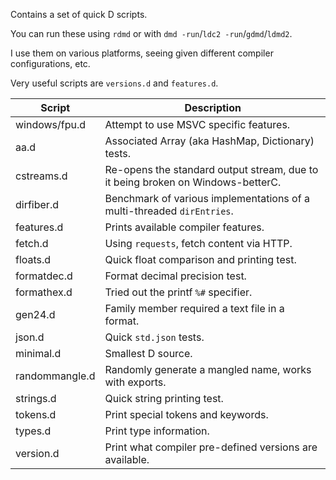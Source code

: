 Contains a set of quick D scripts.

You can run these using `rdmd` or with `dmd -run`/`ldc2 -run`/`gdmd`/`ldmd2`.

I use them on various platforms, seeing given different compiler configurations, etc.

Very useful scripts are `versions.d` and `features.d`.

| Script | Description |
|---|---|
| windows/fpu.d | Attempt to use MSVC specific features. |
| aa.d | Associated Array (aka HashMap, Dictionary) tests. |
| cstreams.d | Re-opens the standard output stream, due to it being broken on Windows-betterC. |
| dirfiber.d | Benchmark of various implementations of a multi-threaded `dirEntries`. |
| features.d | Prints available compiler features. |
| fetch.d | Using `requests`, fetch content via HTTP. |
| floats.d | Quick float comparison and printing test. |
| formatdec.d | Format decimal precision test. |
| formathex.d | Tried out the printf `%#` specifier. |
| gen24.d | Family member required a text file in a format. |
| json.d | Quick `std.json` tests. |
| minimal.d | Smallest D source. |
| randommangle.d | Randomly generate a mangled name, works with exports. |
| strings.d | Quick string printing test. |
| tokens.d | Print special tokens and keywords. |
| types.d | Print type information. |
| version.d | Print what compiler pre-defined versions are available. |